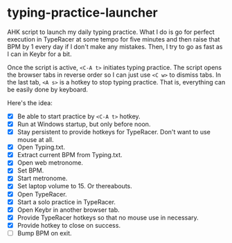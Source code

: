 # typing-practice-launcher
AHK script to launch my daily typing practice.  What I do is go for perfect execution in TypeRacer at some tempo for five minutes and then raise that BPM by 1 every day if I don't make any mistakes.  Then, I try to go as fast as I can in Keybr for a bit.

Once the script is active, `<C-A t>` initiates typing practice.  The script opens the browser tabs in reverse order so I can just use `<C w>` to dismiss tabs.  In the last tab, `<A s>` is a hotkey to stop typing practice.  That is, everything can be easily done by keyboard.

Here's the idea:
- [X] Be able to start practice by `<C-A t>` hotkey.
- [X] Run at Windows startup, but only before noon.  
- [X] Stay persistent to provide hotkeys for TypeRacer.  Don't want to use mouse at all.
- [X] Open Typing.txt.  
- [X] Extract current BPM from Typing.txt.
- [X] Open web metronome.
- [X] Set BPM.
- [X] Start metronome.
- [X] Set laptop volume to 15.  Or thereabouts.
- [X] Open TypeRacer.  
- [X] Start a solo practice in TypeRacer.
- [X] Open Keybr in another browser tab.
- [X] Provide TypeRacer hotkeys so that no mouse use in necessary.
- [X] Provide hotkey to close on success.
- [ ] Bump BPM on exit.
